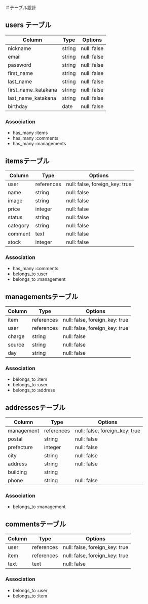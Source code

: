 ＃テーブル設計

## users テーブル

| Column              | Type   | Options     |
| ------------------- | ------ | ----------- |
| nickname            | string | null: false |
| email               | string | null: false |
| password            | string | null: false |
| first_name          | string | null: false |
| last_name           | string | null: false |
| first_name_katakana | string | null: false |
| last_name_katakana  | string | null: false |
| birthday            | date   | null: false |

### Association

- has_many :items
- has_many :comments
- has_many :managements

## itemsテーブル

| Column     | Type         | Options                        |
| ---------- | ------------ | ------------------------------ |
| user       | references   | null: false, foreign_key: true |
| name       | string       | null: false                    | 
| image      | string       | null: false                    |
| price      | integer      | null: false                    |
| status     | string       | null: false                    |
| category   | string       | null: false                    |
| comment    | text         | null: false                    |
| stock      | integer      | null: false                    |

### Association

- has_many :comments
- belongs_to :user
- belongs_to :management

## managementsテーブル

| Column     | Type         | Options                        |
| ---------- | ------------ | ------------------------------ |
| item       | references   | null: false, foreign_key: true |
| user       | references   | null: false, foreign_key: true |
| charge     | string       | null: false                    |
| source     | string       | null: false                    |
| day        | string       | null: false                    |

### Association

- belongs_to :item
- belongs_to :user
- belongs_to :address

## addressesテーブル

| Column     | Type         | Options                        |
| ---------- | ------------ | ------------------------------ |
| management | references   | null: false, foreign_key: true |
| postal     | string       | null: false                    | 
| prefecture | integer      | null: false                    |
| city       | string       | null: false                    |
| address    | string       | null: false                    |
| building   | string       |                                |
| phone      | string       | null: false                    |

### Association

- belongs_to :management

## commentsテーブル

| Column     | Type         | Options                        |
| ---------- | ------------ | ------------------------------ |
| user       | references   | null: false, foreign_key: true |
| item       | references   | null: false, foreign_key: true |
| text       | text         | null: false                    |

### Association

- belongs_to :user
- belongs_to :item
